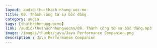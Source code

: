 ```yaml
---
layout: audio-thu-thach-nhung-uoc-mo
title: 09. Thành công từ sự bốc đồng
category: audio
tags: [thuthachnhunguocmo]
link: /audio/thuthachnhunguocmo/09. Thành công từ sự bốc đồng.mp3 
image: /images/thumbs/java/Java Performance Companion.png
description : Java Performance Companion 
---
```












